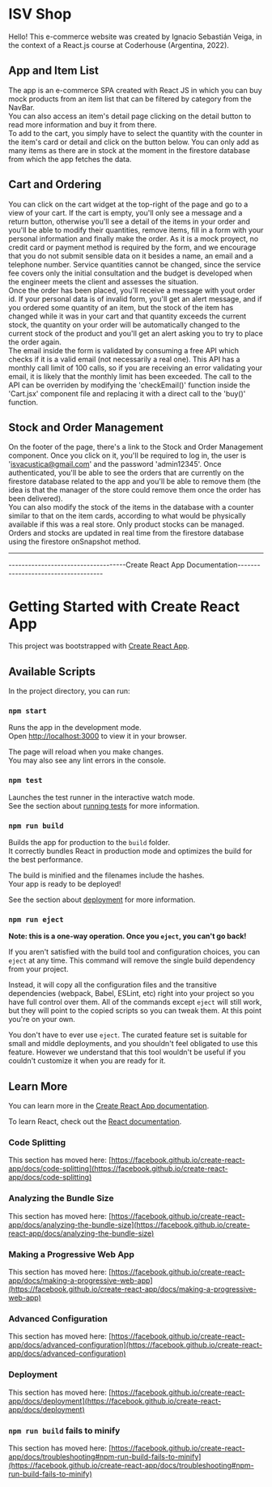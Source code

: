 # ISV Shop

Hello! This e-commerce website was created by Ignacio Sebastián Veiga, in the context of a React.js course at Coderhouse (Argentina, 2022).

## App and Item List

The app is an e-commerce SPA created with React JS in which you can buy mock products from an item list that can be filtered by category from the NavBar.  
You can also access an item's detail page clicking on the detail button to read more information and buy it from there.  
To add to the cart, you simply have to select the quantity with the counter in the item's card or detail and click on the button below. You can only add as many items as there are in stock at the moment in the firestore database from which the app fetches the data.

## Cart and Ordering

You can click on the cart widget at the top-right of the page and go to a view of your cart. If the cart is empty, you'll only see a message and a return button, otherwise you'll see a detail of the items in your order and you'll be able to modify their quantities, remove items, fill in a form with your personal information and finally make the order. As it is a mock proyect, no credit card or payment method is required by the form, and we encourage that you do not submit sensible data on it besides a name, an email and a telephone number. Service quantities cannot be changed, since the service fee covers only the initial consultation and the budget is developed when the engineer meets the client and assesses the situation.  
Once the order has been placed, you'll receive a message with yout order id. If your personal data is of invalid form, you'll get an alert message, and if you ordered some quantity of an item, but the stock of the item has changed while it was in your cart and that quantity exceeds the current stock, the quantity on your order will be automatically changed to the current stock of the product and you'll get an alert asking you to try to place the order again.  
The email inside the form is validated by consuming a free API which checks if it is a valid email (not necessarily a real one). This API has a monthly call limit of 100 calls, so if you are receiving an error validating your email, it is likely that the monthly limit has been exceeded. The call to the API can be overriden by modifying the 'checkEmail()' function inside the 'Cart.jsx' component file and replacing it with a direct call to the 'buy()' function.

## Stock and Order Management

On the footer of the page, there's a link to the Stock and Order Management component. Once you click on it, you'll be required to log in, the user is 'isvacustica@gmail.com' and the password 'admin12345'. Once authenticated, you'll be able to see the orders that are currently on the firestore database related to the app and you'll be able to remove them (the idea is that the manager of the store could remove them once the order has been delivered).  
You can also modify the stock of the items in the database with a counter similar to that on the item cards, according to what would be physically available if this was a real store. Only product stocks can be managed. Orders and stocks are updated in real time from the firestore database using the firestore onSnapshot method.


---

------------------------------------Create React App Documentation------------------------------------

# Getting Started with Create React App

This project was bootstrapped with [Create React App](https://github.com/facebook/create-react-app).

## Available Scripts

In the project directory, you can run:

### `npm start`

Runs the app in the development mode.\
Open [http://localhost:3000](http://localhost:3000) to view it in your browser.

The page will reload when you make changes.\
You may also see any lint errors in the console.

### `npm test`

Launches the test runner in the interactive watch mode.\
See the section about [running tests](https://facebook.github.io/create-react-app/docs/running-tests) for more information.

### `npm run build`

Builds the app for production to the `build` folder.\
It correctly bundles React in production mode and optimizes the build for the best performance.

The build is minified and the filenames include the hashes.\
Your app is ready to be deployed!

See the section about [deployment](https://facebook.github.io/create-react-app/docs/deployment) for more information.

### `npm run eject`

**Note: this is a one-way operation. Once you `eject`, you can't go back!**

If you aren't satisfied with the build tool and configuration choices, you can `eject` at any time. This command will remove the single build dependency from your project.

Instead, it will copy all the configuration files and the transitive dependencies (webpack, Babel, ESLint, etc) right into your project so you have full control over them. All of the commands except `eject` will still work, but they will point to the copied scripts so you can tweak them. At this point you're on your own.

You don't have to ever use `eject`. The curated feature set is suitable for small and middle deployments, and you shouldn't feel obligated to use this feature. However we understand that this tool wouldn't be useful if you couldn't customize it when you are ready for it.

## Learn More

You can learn more in the [Create React App documentation](https://facebook.github.io/create-react-app/docs/getting-started).

To learn React, check out the [React documentation](https://reactjs.org/).

### Code Splitting

This section has moved here: [https://facebook.github.io/create-react-app/docs/code-splitting](https://facebook.github.io/create-react-app/docs/code-splitting)

### Analyzing the Bundle Size

This section has moved here: [https://facebook.github.io/create-react-app/docs/analyzing-the-bundle-size](https://facebook.github.io/create-react-app/docs/analyzing-the-bundle-size)

### Making a Progressive Web App

This section has moved here: [https://facebook.github.io/create-react-app/docs/making-a-progressive-web-app](https://facebook.github.io/create-react-app/docs/making-a-progressive-web-app)

### Advanced Configuration

This section has moved here: [https://facebook.github.io/create-react-app/docs/advanced-configuration](https://facebook.github.io/create-react-app/docs/advanced-configuration)

### Deployment

This section has moved here: [https://facebook.github.io/create-react-app/docs/deployment](https://facebook.github.io/create-react-app/docs/deployment)

### `npm run build` fails to minify

This section has moved here: [https://facebook.github.io/create-react-app/docs/troubleshooting#npm-run-build-fails-to-minify](https://facebook.github.io/create-react-app/docs/troubleshooting#npm-run-build-fails-to-minify)
